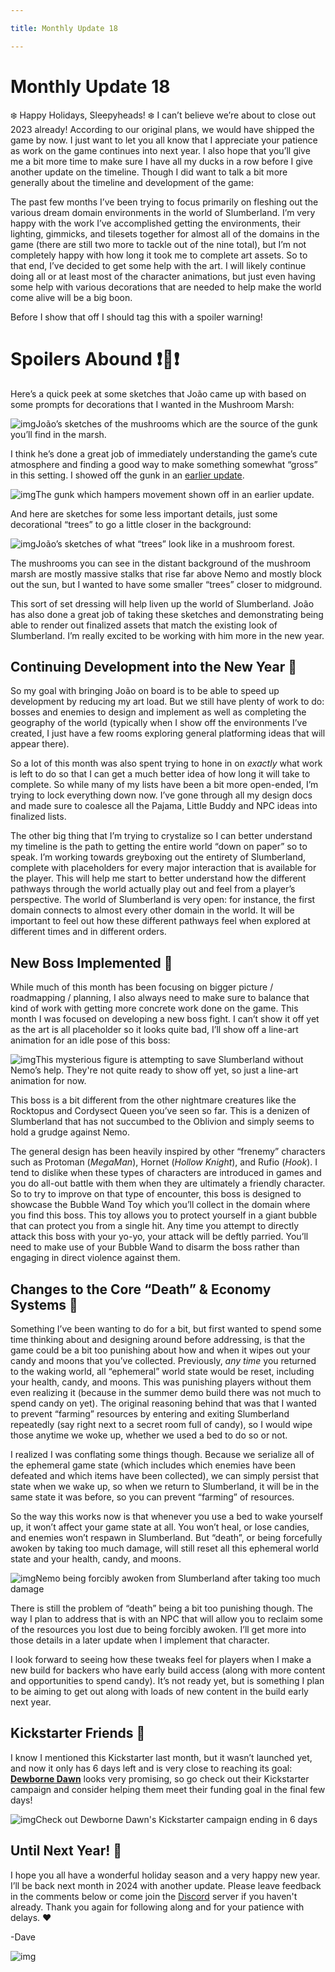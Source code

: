 ```yaml
---

title: Monthly Update 18

---
```


# Monthly Update 18 

❄️ Happy Holidays, Sleepyheads! ❄️ I can’t believe we’re about to close out 2023 already! According to our original plans, we would have shipped the game by now. I just want to let you all know that I appreciate your patience as work on the game continues into next year. I also hope that you’ll give me a bit more time to make sure I have all my ducks in a row before I give another update on the timeline. Though I did want to talk a bit more generally about the timeline and development of the game:

The past few months I’ve been trying to focus primarily on fleshing out the various dream domain environments in the world of Slumberland. I’m very happy with the work I’ve accomplished getting the environments, their lighting, gimmicks, and tilesets together for almost all of the domains in the game (there are still two more to tackle out of the nine total), but I’m not completely happy with how long it took me to complete art assets. So to that end, I’ve decided to get some help with the art. I will likely continue doing all or at least most of the character animations, but just even having some help with various decorations that are needed to help make the world come alive will be a big boon.

Before I show that off I should tag this with a spoiler warning!



# Spoilers Abound ❗🙈❗



Here’s a quick peek at some sketches that João came up with based on some prompts for decorations that I wanted in the Mushroom Marsh:

![img](https://i.kickstarter.com/assets/043/450/800/e62918476b8887c28bb4789eb5cfdbeb_original.png?fit=scale-down&origin=ugc&width=700&sig=xP4N9j9HNh5c6aHDWiGWtUFiW%2B7fF8fdxwYfM0qs1QU%3D)João’s sketches of the mushrooms which are the source of the gunk you’ll find in the marsh.

I think he’s done a great job of immediately understanding the game’s cute atmosphere and finding a good way to make something somewhat “gross” in this setting. I showed off the gunk in an [earlier update](https://www.kickstarter.com/projects/diesoft/little-nemo/posts/3893024).

![img](https://i.kickstarter.com/assets/043/450/807/5254882174625cee74f68c22ade2b86a_original.gif?fit=scale-down&origin=ugc&q=92&width=700&sig=MelBSdAIU8zCW3vkRuNQwISGjpmp9CNhEsV8j42hc5s%3D)The gunk which hampers movement shown off in an earlier update.

And here are sketches for some less important details, just some decorational “trees” to go a little closer in the background:

![img](https://i.kickstarter.com/assets/043/450/812/8253b9a4033e17df64c2cae5d211798d_original.png?fit=scale-down&origin=ugc&width=700&sig=SZx27xbi4WWKDd%2BvGqpzbloou6RmdIw19t0jeyBIoTk%3D)João’s sketches of what “trees” look like in a mushroom forest.

The mushrooms you can see in the distant background of the mushroom marsh are mostly massive stalks that rise far above Nemo and mostly block out the sun, but I wanted to have some smaller “trees”  closer to midground.

This sort of set dressing will help liven up the world of Slumberland. João has also done a great job of taking these sketches and demonstrating being able to render out finalized assets that match the existing look of Slumberland. I’m really excited to be working with him more in the new year.



## Continuing Development into the New Year 💪

So my goal with bringing João on board is to be able to speed up development by reducing my art load. But we still have plenty of work to do: bosses and enemies to design and implement as well as completing the geography of the world (typically when I show off the environments I’ve created, I just have a few rooms exploring general platforming ideas that will appear there).

So a lot of this month was also spent trying to hone in on *exactly* what work is left to do so that I can get a much better idea of how long it will take to complete. So while many of my lists have been a bit more open-ended, I’m trying to lock everything down now. I’ve gone through all my design docs and made sure to coalesce all the Pajama, Little Buddy and NPC ideas into finalized lists.

The other big thing that I’m trying to crystalize so I can better understand my timeline is the path to getting the entire world “down on paper” so to speak. I’m working towards greyboxing out the entirety of Slumberland, complete with placeholders for every major interaction that is available for the player. This will help me start to better understand how the different pathways through the world actually play out and feel from a player’s perspective. The world of Slumberland is very open: for instance, the first domain connects to almost every other domain in the world. It will be important to feel out how these different pathways feel when explored at different times and in different orders.



## New Boss Implemented 👹

While much of this month has been focusing on bigger picture / roadmapping / planning, I also always need to make sure to balance that kind of work with getting more concrete work done on the game. This month I was focused on developing a new boss fight. I can’t show it off yet as the art is all placeholder so it looks quite bad, I’ll show off a line-art animation for an idle pose of this boss:

![img](https://i.kickstarter.com/assets/043/450/824/782c859e5c468d7da26b4226833281bd_original.gif?fit=scale-down&origin=ugc&q=92&width=700&sig=QXsqypnfGwOBwyKc%2BXtTbAzIzdrQX%2BzHHAnol2vUh7Q%3D)This mysterious figure is attempting to save Slumberland without Nemo’s help. They're not quite ready to show off yet, so just a line-art animation for now.

This boss is a bit different from the other nightmare creatures like the Rocktopus and Cordysect Queen you’ve seen so far. This is a denizen of Slumberland that has not succumbed to the Oblivion and simply seems to hold a grudge against Nemo.

The general design has been heavily inspired by other “frenemy” characters such as Protoman (*MegaMan*), Hornet (*Hollow Knight*), and Rufio (*Hook*). I tend to dislike when these types of characters are introduced in games and you do all-out battle with them when they are ultimately a friendly character. So to try to improve on that type of encounter, this boss is designed to showcase the Bubble Wand Toy which you’ll collect in the domain where you find this boss. This toy allows you to protect yourself in a giant bubble that can protect you from a single hit. Any time you attempt to directly attack this boss with your yo-yo, your attack will be deftly parried. You’ll need to make use of your Bubble Wand to disarm the boss rather than engaging in direct violence against them.



## Changes to the Core “Death” & Economy Systems 🍬

Something I’ve been wanting to do for a bit, but first wanted to spend some time thinking about and designing around before addressing, is that the game could be a bit too punishing about how and when it wipes out your candy and moons that you’ve collected. Previously, *any time* you returned to the waking world, all “ephemeral” world state would be reset, including your health, candy, and moons. This was punishing players without them even realizing it (because in the summer demo build there was not much to spend candy on yet). The original reasoning behind that was that I wanted to prevent “farming” resources by entering and exiting Slumberland repeatedly (say right next to a secret room full of candy), so I would wipe those anytime we woke up, whether we used a bed to do so or not.

I realized I was conflating some things though. Because we serialize all of the ephemeral game state (which includes which enemies have been defeated and which items have been collected), we can simply persist that state when we wake up, so when we return to Slumberland, it will be in the same state it was before, so you can prevent “farming” of resources.

So the way this works now is that whenever you use a bed to wake yourself up, it won’t affect your game state at all. You won’t heal, or lose candies, and enemies won’t respawn in Slumberland. But “death”, or being forcefully awoken by taking too much damage, will still reset all this ephemeral world state and your health, candy, and moons.

![img](https://i.kickstarter.com/assets/043/450/835/b02c935606ea2f91224238aa6ce4aee0_original.png?fit=scale-down&origin=ugc&width=700&sig=G%2BB5xY9%2FGewcsmLoXhvvfj4cB6qZAdURc67%2FWXjc8Ac%3D)Nemo being forcibly awoken from Slumberland after taking too much damage

There is still the problem of “death” being a bit too punishing though. The way I plan to address that is with an NPC that will allow you to reclaim some of the resources you lost due to being forcibly awoken. I’ll get more into those details in a later update when I implement that character.

I look forward to seeing how these tweaks feel for players when I make a new build for backers who have early build access (along with more content and opportunities to spend candy). It’s not ready yet, but is something I plan to be aiming to get out along with loads of new content in the build early next year.



## Kickstarter Friends 💚

I know I mentioned this Kickstarter last month, but it wasn’t launched yet, and now it only has 6 days left and is very close to reaching its goal: [**Dewborne Dawn**](https://www.kickstarter.com/projects/dewbornedawn/dewborne-dawn-an-action-adventure-metroidvania) looks very promising, so go check out their Kickstarter campaign and consider helping them meet their funding goal in the final few days!

![img](https://i.kickstarter.com/assets/043/450/855/91c20f9841ac48906943dcb4cc2030b5_original.png?fit=scale-down&origin=ugc&width=700&sig=fn2UzzjBJDvhGCkzVE5m1eSWnGEF%2FN5XtK7%2BUgiwDZ0%3D)Check out Dewborne Dawn's Kickstarter campaign ending in 6 days



## Until Next Year! 🍾

I hope you all have a wonderful holiday season and a very happy new year. I’ll be back next month in 2024 with another update. Please leave feedback in the comments below or come join the [Discord](https://discord.com/invite/9NymgSJAVp) server if you haven't already. Thank you again for following along and for your patience with delays. ❤️

-Dave

![img](https://i.kickstarter.com/assets/043/450/881/04ba5a133d19bb67bf98705b85e10f7a_original.png?fit=scale-down&origin=ugc&width=700&sig=KxvrQCAHEtYgEsfGnH9LMY3EZCKIda3ZHfviDfhRAY0%3D)
